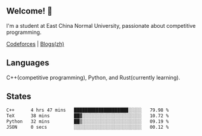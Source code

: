 ## Welcome! 👋

I'm a student at East China Normal University, passionate about competitive programming.

[Codeforces](https://codeforces.com/profile/hikariyo) | [Blogs(zh)](https://blog.hikariyo.net)

## Languages

C++(competitive programming), Python, and Rust(currently learning).

## States

<!--START_SECTION:waka-->

```txt
C++      4 hrs 47 mins   ████████████████████░░░░░   79.98 %
TeX      38 mins         ██▓░░░░░░░░░░░░░░░░░░░░░░   10.72 %
Python   32 mins         ██▒░░░░░░░░░░░░░░░░░░░░░░   09.19 %
JSON     0 secs          ░░░░░░░░░░░░░░░░░░░░░░░░░   00.12 %
```

<!--END_SECTION:waka-->

